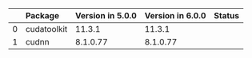 <!-- markdown-link-check-disable -->

|    | Package     | Version in 5.0.0   | Version in 6.0.0   | Status   |
|---:|:------------|:-------------------|:-------------------|:---------|
|  0 | cudatoolkit | 11.3.1             | 11.3.1             |          |
|  1 | cudnn       | 8.1.0.77           | 8.1.0.77           |          |
